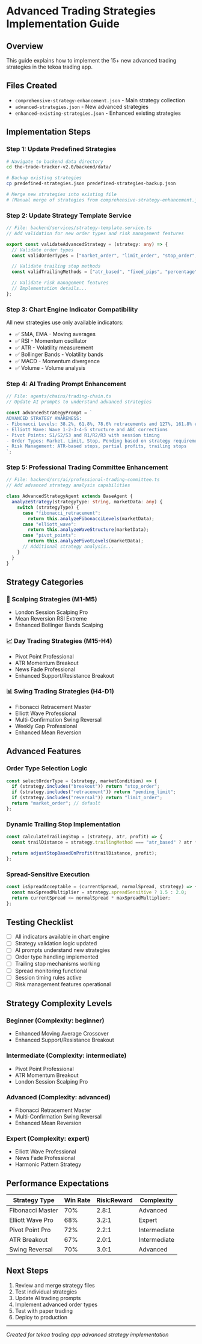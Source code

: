 # Advanced Trading Strategies Implementation Guide

## Overview

This guide explains how to implement the 15+ new advanced trading strategies in the tekoa trading app.

## Files Created

- `comprehensive-strategy-enhancement.json` - Main strategy collection
- `advanced-strategies.json` - New advanced strategies
- `enhanced-existing-strategies.json` - Enhanced existing strategies

## Implementation Steps

### Step 1: Update Predefined Strategies

```bash
# Navigate to backend data directory
cd the-trade-tracker-v2.0/backend/data/

# Backup existing strategies
cp predefined-strategies.json predefined-strategies-backup.json

# Merge new strategies into existing file
# (Manual merge of strategies from comprehensive-strategy-enhancement.json)
```

### Step 2: Update Strategy Template Service

```typescript
// File: backend/services/strategy-template.service.ts
// Add validation for new order types and risk management features

export const validateAdvancedStrategy = (strategy: any) => {
  // Validate order types
  const validOrderTypes = ["market_order", "limit_order", "stop_order", "pending_limit"];

  // Validate trailing stop methods
  const validTrailingMethods = ["atr_based", "fixed_pips", "percentage", "dynamic"];

  // Validate risk management features
  // Implementation details...
};
```

### Step 3: Chart Engine Indicator Compatibility

All new strategies use only available indicators:

- ✅ SMA, EMA - Moving averages
- ✅ RSI - Momentum oscillator
- ✅ ATR - Volatility measurement
- ✅ Bollinger Bands - Volatility bands
- ✅ MACD - Momentum divergence
- ✅ Volume - Volume analysis

### Step 4: AI Trading Prompt Enhancement

```typescript
// File: agents/chains/trading-chain.ts
// Update AI prompts to understand advanced strategies

const advancedStrategyPrompt = `
ADVANCED STRATEGY AWARENESS:
- Fibonacci Levels: 38.2%, 61.8%, 78.6% retracements and 127%, 161.8% extensions
- Elliott Wave: Wave 1-2-3-4-5 structure and ABC corrections
- Pivot Points: S1/S2/S3 and R1/R2/R3 with session timing
- Order Types: Market, Limit, Stop, Pending based on strategy requirements
- Risk Management: ATR-based stops, partial profits, trailing stops
`;
```

### Step 5: Professional Trading Committee Enhancement

```typescript
// File: backend/src/ai/professional-trading-committee.ts
// Add advanced strategy analysis capabilities

class AdvancedStrategyAgent extends BaseAgent {
  analyzeStrategy(strategyType: string, marketData: any) {
    switch (strategyType) {
      case "fibonacci_retracement":
        return this.analyzeFibonacciLevels(marketData);
      case "elliott_wave":
        return this.analyzeWaveStructure(marketData);
      case "pivot_points":
        return this.analyzePivotLevels(marketData);
      // Additional strategy analysis...
    }
  }
}
```

## Strategy Categories

### 🎯 Scalping Strategies (M1-M5)

- London Session Scalping Pro
- Mean Reversion RSI Extreme
- Enhanced Bollinger Bands Scalping

### 📈 Day Trading Strategies (M15-H4)

- Pivot Point Professional
- ATR Momentum Breakout
- News Fade Professional
- Enhanced Support/Resistance Breakout

### 📊 Swing Trading Strategies (H4-D1)

- Fibonacci Retracement Master
- Elliott Wave Professional
- Multi-Confirmation Swing Reversal
- Weekly Gap Professional
- Enhanced Mean Reversion

## Advanced Features

### Order Type Selection Logic

```javascript
const selectOrderType = (strategy, marketCondition) => {
  if (strategy.includes("breakout")) return "stop_order";
  if (strategy.includes("retracement")) return "pending_limit";
  if (strategy.includes("reversal")) return "limit_order";
  return "market_order"; // default
};
```

### Dynamic Trailing Stop Implementation

```javascript
const calculateTrailingStop = (strategy, atr, profit) => {
  const trailDistance = strategy.trailingMethod === "atr_based" ? atr * strategy.atrMultiplier : strategy.fixedPips;

  return adjustStopBasedOnProfit(trailDistance, profit);
};
```

### Spread-Sensitive Execution

```javascript
const isSpreadAcceptable = (currentSpread, normalSpread, strategy) => {
  const maxSpreadMultiplier = strategy.spreadSensitive ? 1.5 : 2.0;
  return currentSpread <= normalSpread * maxSpreadMultiplier;
};
```

## Testing Checklist

- [ ] All indicators available in chart engine
- [ ] Strategy validation logic updated
- [ ] AI prompts understand new strategies
- [ ] Order type handling implemented
- [ ] Trailing stop mechanisms working
- [ ] Spread monitoring functional
- [ ] Session timing rules active
- [ ] Risk management features operational

## Strategy Complexity Levels

### Beginner (Complexity: beginner)

- Enhanced Moving Average Crossover
- Enhanced Support/Resistance Breakout

### Intermediate (Complexity: intermediate)

- Pivot Point Professional
- ATR Momentum Breakout
- London Session Scalping Pro

### Advanced (Complexity: advanced)

- Fibonacci Retracement Master
- Multi-Confirmation Swing Reversal
- Enhanced Mean Reversion

### Expert (Complexity: expert)

- Elliott Wave Professional
- News Fade Professional
- Harmonic Pattern Strategy

## Performance Expectations

| Strategy Type    | Win Rate | Risk:Reward | Complexity   |
| ---------------- | -------- | ----------- | ------------ |
| Fibonacci Master | 70%      | 2.8:1       | Advanced     |
| Elliott Wave Pro | 68%      | 3.2:1       | Expert       |
| Pivot Point Pro  | 72%      | 2.2:1       | Intermediate |
| ATR Breakout     | 67%      | 2.0:1       | Intermediate |
| Swing Reversal   | 70%      | 3.0:1       | Advanced     |

## Next Steps

1. Review and merge strategy files
2. Test individual strategies
3. Update AI trading prompts
4. Implement advanced order types
5. Test with paper trading
6. Deploy to production

---

_Created for tekoa trading app advanced strategy implementation_
